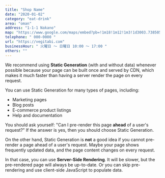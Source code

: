 ```yaml
---
title: "Shop Name"
date: "2020-01-02"
category: "eat-drink"
area: "oman"
address: "1-1-1 Nakano"
map: "https://www.google.com/maps/embed?pb=!1m18!1m12!1m3!1d3003.7385056989474!2d146.23618631482057!3d-41.16205697928552!2m3!1f0!2f0!3f0!3m2!1i1024!2i768!4f13.1!3m3!1m2!1s0xaa7bcbff45c9d9cd%3A0xbff879cb93cfc4c8!2sTurners%20Beach%20Berry%20Patch!5e0!3m2!1sja!2sau!4v1664233106816!5m2!1sja!2sau"
telephone: " 000-0000 "
url: "https://vegitabi.com"
businessHour: " 火曜日 〜 日曜日 10:00 〜 17:00 "
others: ""
---
```


We recommend using **Static Generation** (with and without data) whenever possible because your page can be built once and served by CDN, which makes it much faster than having a server render the page on every request.

You can use Static Generation for many types of pages, including:

- Marketing pages
- Blog posts
- E-commerce product listings
- Help and documentation

You should ask yourself: "Can I pre-render this page **ahead** of a user's request?" If the answer is yes, then you should choose Static Generation.

On the other hand, Static Generation is **not** a good idea if you cannot pre-render a page ahead of a user's request. Maybe your page shows frequently updated data, and the page content changes on every request.

In that case, you can use **Server-Side Rendering**. It will be slower, but the pre-rendered page will always be up-to-date. Or you can skip pre-rendering and use client-side JavaScript to populate data.
